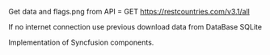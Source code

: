 Get data and flags.png from API = GET https://restcountries.com/v3.1/all

If no internet connection use previous download data from DataBase SQLite

Implementation of Syncfusion components.
